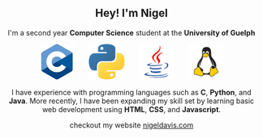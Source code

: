 <h2 align="center">Hey! I'm Nigel</h2>
<p align="center">I'm a second year <strong>Computer Science</strong> student at the <strong>University of Guelph</strong></p>

<p align="center"><img width="70" alt="C" src="https://raw.githubusercontent.com/ngeldvis/ngeldvis/main/rsc/imgs/c.png">&emsp;&emsp;<img width="70" alt="Python" src="https://raw.githubusercontent.com/ngeldvis/ngeldvis/main/rsc/imgs/python.png">&emsp;&emsp;<img width="70" alt="Java" src="https://raw.githubusercontent.com/ngeldvis/ngeldvis/main/rsc/imgs/java.png">&emsp;&emsp;<img width="70" alt="Linux" src="https://raw.githubusercontent.com/ngeldvis/ngeldvis/main/rsc/imgs/linux.png"> </p>

<p align="center">I have experience with programming languages such as <strong>C</strong>, <strong>Python</strong>, and <strong>Java</strong>. More recently, I have been expanding my skill set by learning basic web development using <strong>HTML</strong>, <strong>CSS</strong>, and <strong>Javascript</strong>.</p>

<p align="center">checkout my website <a href="https://www.nigeldavis.com">nigeldavis.com</a><p>
